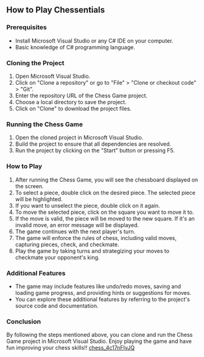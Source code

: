 ## How to Play Chessentials

### Prerequisites
- Install Microsoft Visual Studio or any C# IDE on your computer.
- Basic knowledge of C# programming language.

### Cloning the Project
1. Open Microsoft Visual Studio.
2. Click on "Clone a repository" or go to "File" > "Clone or checkout code" > "Git".
3. Enter the repository URL of the Chess Game project.
4. Choose a local directory to save the project.
5. Click on "Clone" to download the project files.

### Running the Chess Game
1. Open the cloned project in Microsoft Visual Studio.
2. Build the project to ensure that all dependencies are resolved.
3. Run the project by clicking on the "Start" button or pressing F5.

### How to Play
1. After running the Chess Game, you will see the chessboard displayed on the screen.
2. To select a piece, double click on the desired piece. The selected piece will be highlighted.
3. If you want to unselect the piece, double click on it again.
4. To move the selected piece, click on the square you want to move it to.
5. If the move is valid, the piece will be moved to the new square. If it's an invalid move, an error message will be displayed.
6. The game continues with the next player's turn.
7. The game will enforce the rules of chess, including valid moves, capturing pieces, check, and checkmate.
8. Play the game by taking turns and strategizing your moves to checkmate your opponent's king.

### Additional Features
- The game may include features like undo/redo moves, saving and loading game progress, and providing hints or suggestions for moves.
- You can explore these additional features by referring to the project's source code and documentation.

### Conclusion
By following the steps mentioned above, you can clone and run the Chess Game project in Microsoft Visual Studio. Enjoy playing the game and have fun improving your chess skills!!
[chess_4c17nFIyJQ](https://github.com/Nah-Nova/Chessentials/assets/56248103/8740b814-ac67-4fc2-bf72-4c9fb8bc66bb)
